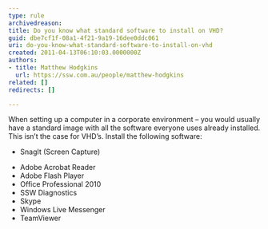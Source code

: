 ```yaml
---
type: rule
archivedreason: 
title: Do you know what standard software to install on VHD?
guid: dbe7cf1f-08a1-4f21-9a19-16dee0ddc061
uri: do-you-know-what-standard-software-to-install-on-vhd
created: 2011-04-13T06:10:03.0000000Z
authors:
- title: Matthew Hodgkins
  url: https://ssw.com.au/people/matthew-hodgkins
related: []
redirects: []

---
```




  <p>When setting up a computer in a corporate environment – you would usually have a standard image with all the software everyone uses already installed. This isn’t the case for VHD’s. Install the following software&#58;</p>
<ul>
    <li>
    <p>SnagIt (Screen Capture)</p>
    </li>
    <li>Adobe Acrobat Reader</li>
    <li>Adobe Flash Player</li>
    <li>Office Professional 2010</li>
    <li>SSW Diagnostics</li>
    <li>Skype</li>
    <li>Windows Live Messenger</li>
    <li>TeamViewer</li>
</ul>

<br><excerpt class='endintro'></excerpt><br>




